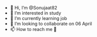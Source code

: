 - 👋 Hi, I’m @Sonujaat82
- 👀 I’m interested in study
- 🌱 I’m currently learning job
- 💞️ I’m looking to collaborate on 06 April
- 📫 How to reach me 🤔

<!---
Sonujaat82/Sonujaat82 is a ✨ special ✨ repository because its `README.md` (this file) appears on your GitHub profile.
You can click the Preview link to take a look at your changes.
--->
